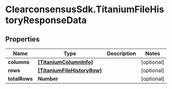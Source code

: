 # ClearconsensusSdk.TitaniumFileHistoryResponseData

## Properties

Name | Type | Description | Notes
------------ | ------------- | ------------- | -------------
**columns** | [**[TitaniumColumnInfo]**](TitaniumColumnInfo.md) |  | [optional] 
**rows** | [**[TitaniumFileHistoryRow]**](TitaniumFileHistoryRow.md) |  | [optional] 
**totalRows** | **Number** |  | [optional] 


